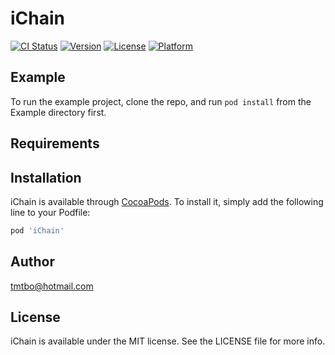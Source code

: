 # iChain

[![CI Status](https://img.shields.io/travis/tmtbo@hotmail.com/iChain.svg?style=flat)](https://travis-ci.org/tmtbo@hotmail.com/iChain)
[![Version](https://img.shields.io/cocoapods/v/iChain.svg?style=flat)](https://cocoapods.org/pods/iChain)
[![License](https://img.shields.io/cocoapods/l/iChain.svg?style=flat)](https://cocoapods.org/pods/iChain)
[![Platform](https://img.shields.io/cocoapods/p/iChain.svg?style=flat)](https://cocoapods.org/pods/iChain)

## Example

To run the example project, clone the repo, and run `pod install` from the Example directory first.

## Requirements

## Installation

iChain is available through [CocoaPods](https://cocoapods.org). To install
it, simply add the following line to your Podfile:

```ruby
pod 'iChain'
```

## Author

tmtbo@hotmail.com

## License

iChain is available under the MIT license. See the LICENSE file for more info.
